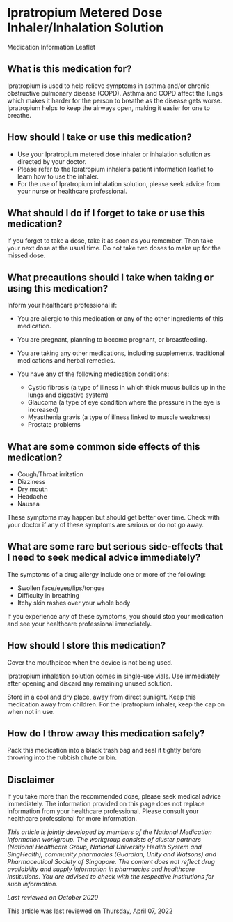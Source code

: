 # Ipratropium Metered Dose Inhaler/Inhalation Solution

Medication Information Leaflet

What is this medication for?
----------------------------

Ipratropium is used to help relieve symptoms in asthma and/or chronic obstructive pulmonary disease (COPD). Asthma and COPD affect the lungs which makes it harder for the person to breathe as the disease gets worse. Ipratropium helps to keep the airways open, making it easier for one to breathe.

How should I take or use this medication?
-----------------------------------------

* Use your Ipratropium metered dose inhaler or inhalation solution as directed by your doctor.
* Please refer to the Ipratropium inhaler’s patient information leaflet to learn how to use the inhaler.
* For the use of Ipratropium inhalation solution, please seek advice from your nurse or healthcare professional.

What should I do if I forget to take or use this medication?
------------------------------------------------------------

If you forget to take a dose, take it as soon as you remember. Then take your next dose at the usual time. Do not take two doses to make up for the missed dose.

What precautions should I take when taking or using this medication?
--------------------------------------------------------------------

Inform your healthcare professional if:

* You are allergic to this medication or any of the other ingredients of this medication.
* You are pregnant, planning to become pregnant, or breastfeeding.
* You are taking any other medications, including supplements, traditional medications and herbal remedies.
* You have any of the following medication conditions:

  + Cystic fibrosis (a type of illness in which thick mucus builds up in the lungs and digestive system)
  + Glaucoma (a type of eye condition where the pressure in the eye is increased)
  + Myasthenia gravis (a type of illness linked to muscle weakness)
  + Prostate problems

What are some common side effects of this medication?
-----------------------------------------------------

* Cough/Throat irritation
* Dizziness
* Dry mouth
* Headache
* Nausea

These symptoms may happen but should get better over time. Check with your doctor if any of these symptoms are serious or do not go away.

What are some rare but serious side-effects that I need to seek medical advice immediately?
-------------------------------------------------------------------------------------------

The symptoms of a drug allergy include one or more of the following:

* Swollen face/eyes/lips/tongue
* Difficulty in breathing
* Itchy skin rashes over your whole body

If you experience any of these symptoms, you should stop your medication and see your healthcare professional immediately.

How should I store this medication?
-----------------------------------

Cover the mouthpiece when the device is not being used.

Ipratropium inhalation solution comes in single-use vials. Use immediately after opening and discard any remaining unused solution.

Store in a cool and dry place, away from direct sunlight. Keep this medication away from children. For the Ipratropium inhaler, keep the cap on when not in use.

How do I throw away this medication safely?
-------------------------------------------

Pack this medication into a black trash bag and seal it tightly before throwing into the rubbish chute or bin.

Disclaimer
----------

If you take more than the recommended dose, please seek medical advice immediately. The information provided on this page does not replace information from your healthcare professional. Please consult your healthcare professional for more information.

*This article is jointly developed by members of the National Medication Information workgroup. The workgroup consists of cluster partners (National Healthcare Group, National University Health System and SingHealth), community pharmacies (Guardian, Unity and Watsons) and Pharmaceutical Society of Singapore. The content does not reflect drug availability and supply information in pharmacies and healthcare institutions. You are advised to check with the respective institutions for such information.*

*Last reviewed on October 2020*

This article was last reviewed on
Thursday, April 07, 2022